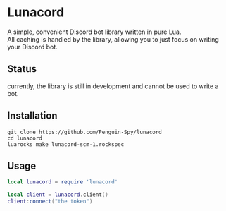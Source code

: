 # Lunacord
A simple, convenient Discord bot library written in pure Lua.  
All caching is handled by the library, allowing you to just focus on writing your Discord bot.  


## Status
currently, the library is still in development and cannot be used to write a bot.  

## Installation
```
git clone https://github.com/Penguin-Spy/lunacord
cd lunacord
luarocks make lunacord-scm-1.rockspec
```

## Usage
```lua
local lunacord = require 'lunacord'

local client = lunacord.client()
client:connect("the token")
```
